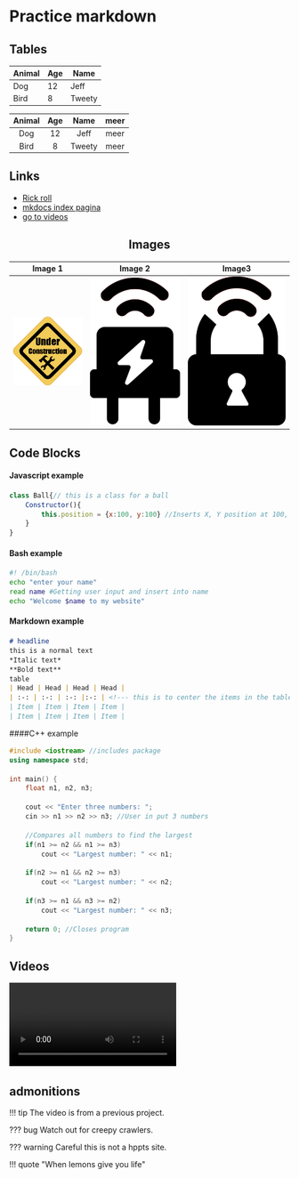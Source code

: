 # Practice markdown
## Tables
| Animal | Age | Name   |
|--------|-----|--------|
| Dog    | 12  | Jeff   |
| Bird   | 8   | Tweety |

| Animal | Age | Name   | meer | 
|:-:	 |:-:  |:-:     |:-:   |
| Dog    | 12  | Jeff   | meer |
| Bird   | 8   | Tweety | meer |

## Links
- [Rick roll](https://youtu.be/dQw4w9WgXcQ)
- [mkdocs index pagina](index.md)
- [go to videos](##Videos)

<center>

## Images
|Image 1|Image 2|Image3| 
|:-:|:-:|:-:|
|![Under construction image](docs/../images/Construction.png)|![Power icon](docs/../images/iot_power.svg)|![Under construction image](docs/../images/iot_lock.svg)| 

</center>

## Code Blocks
#### Javascript example
```javascript
class Ball{// this is a class for a ball
    Constructor(){
        this.position = {x:100, y:100} //Inserts X, Y position at 100, 100
    }
}
```

#### Bash example
```bash
#! /bin/bash
echo "enter your name"
read name #Getting user input and insert into name
echo "Welcome $name to my website"
```

#### Markdown example
```markdown
# headline
this is a normal text
*Italic text*
**Bold text**
table
| Head | Head | Head | Head | 
| :-: | :-: | :-: |:-: | <!--- this is to center the items in the table>
| Item | Item | Item | Item |
| Item | Item | Item | Item | 
```

####C++ example
```c++
#include <iostream> //includes package
using namespace std;

int main() {    
    float n1, n2, n3;

    cout << "Enter three numbers: ";
    cin >> n1 >> n2 >> n3; //User in put 3 numbers

    //Compares all numbers to find the largest
    if(n1 >= n2 && n1 >= n3)
        cout << "Largest number: " << n1;

    if(n2 >= n1 && n2 >= n3)
        cout << "Largest number: " << n2;
    
    if(n3 >= n1 && n3 >= n2)
        cout << "Largest number: " << n3;
  
    return 0; //Closes program
}
```
## Videos
<video controls poster=""> <source src="images/Kube_animatie.mp4" type="video/mp4"></video>

## admonitions
!!! tip
    The video is from a previous project.

??? bug
    Watch out for creepy crawlers.

??? warning
    Careful this is not a hppts site.

!!! quote
    "When lemons give you life"